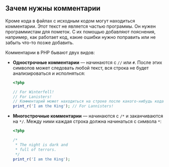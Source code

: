 ## Зачем нужны комментарии

Кроме кода в файлах с исходным кодом могут находиться комментарии. Этот текст не является частью программы. Он нужен программистам для пометок. С их помощью добавляют пояснения, например, как работает код, какие ошибки нужно поправить или не забыть что-то позже добавить.

Комментарии в PHP бывают двух видов:

* **Однострочные комментарии** — начинаются с `//` или `#`. После этих символов может следовать любой текст, вся строка не будет анализироваться и исполняться:

  ```php
  <?php

  // For Winterfell!
  // For Lanisters!
  // Комментарий может находиться на строке после какого-нибудь кода
  print_r('I am the King'); // For Lannisters!
  ```

* **Многострочные комментарии** — начинаются с `/*` и заканчиваются на `*/`. Между ними каждая строка должна начинаться с символа `*`:

  ```php
  <?php

  /*
   * The night is dark and
   * full of terrors.
   */
  print_r('I am the King');
  ```
